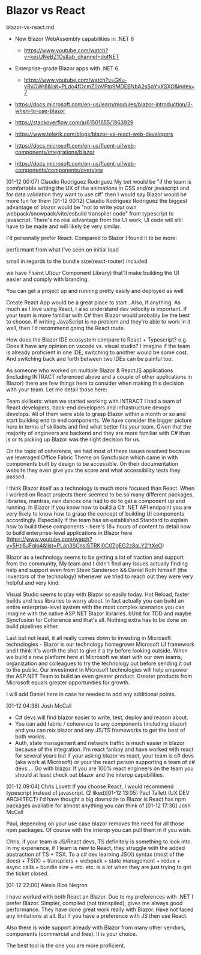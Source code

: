 # Blazor vs React

blazor-vs-react.md

*   New Blazor WebAssembly capabilities in .NET 6

    *   https://www.youtube.com/watch?v=kesUNeBZ1Os&ab_channel=dotNET

*   Enterprise-grade Blazor apps with .NET 6

    *   https://www.youtube.com/watch?v=GKu-vRxOWr8&list=PLdo4fOcmZ0oVFtp9MDEBNbA2sSqYvXSXO&index=7

*   https://docs.microsoft.com/en-us/learn/modules/blazor-introduction/3-when-to-use-blazor

*   https://stackoverflow.com/a/61501655/1963929

*   https://www.telerik.com/blogs/blazor-vs-react-web-developers

*   https://docs.microsoft.com/en-us/fluent-ui/web-components/integrations/blazor

*   https://docs.microsoft.com/en-us/fluent-ui/web-components/components/overview



[01-12 00:07] Claudio Rodriguez Rodriguez
    My bet would be "if the team is comfortable writing the UX of the animations in CSS and/or javascript and for data validation they want to use c#" then I would say Blazor would be more fun for them 
​[01-12 00:12] Claudio Rodriguez Rodriguez
    the biggest advantage of blazor would be "not to write your own webpack/snowpack/vite/esbuild transpiler code" from typescript to javascript. There's no real advantage from the UI work, UI code will still have to be made and will likely be very similar.  


I'd personally prefer React. Compared to Blazor I found it to be more:


	
performant from what I've seen on initial load
	
small in regards to the bundle size(react-router) included
	
we have Fluent UI(our Component Library) that'll make building the UI easier and comply with branding.
	
You can get a project up and running pretty easily and deployed as well


Create React App would be a great place to start . Also, if anything. As much as I love using React, I also understand dev velocity is important. If your team is more familiar with C# then Blazor would probably be the best to choose. If writing JavaScript is no problem and they're able to work in it well, then I'd recommend going the React route.


How does the Blazor IDE ecosystem compare to React + Typescript? e.g. Does it have any opinion on vscode vs. visual studio? I imagine if the team is already proficient in one IDE, switching to another would be some cost. And switching back and forth between two IDEs can be painful too. 






As someone who worked on multiple Blazor & ReactJS applications (including INTRACT referenced above and a couple of other applications in Blazor) there are few things here to consider when making this decision with your team. Let me detail those here:


	
Team skillsets: when we started working with INTRACT I had a team of React developers, back-end developers and infrastructure devops develops. All of them were able to grasp Blazor within a month or so and start building end to end components. We have consider the bigger picture here in terms of skillsets and find what better fits your team. Given that the majority of engineers are backend and they are more familiar with C# than js or ts picking up Blazor was the right decision for us.
	
On the topic of coherence, we had most of these issues resolved because we leveraged Office Fabric Theme on Syncfusion which came in with components built by design to be accessible. On their documentation website they even give you the score and what accessibility tests they passed.
	
I think Blazor itself as a technology is much more focused than React. When I worked on React projects there seemed to be so many different packages, libraries, mantras, rain dances one had to do to get a component up and running. In Blazor if you know how to build a C# .NET API endpoint you are very likely to know how to grasp the concept of building UI components accordingly. Especially if the team has an established Standard to explain how to build these components - here's 18+ hours of content to detail how to build enterprise-level applications in Blazor here (https://www.youtube.com/watch?v=5Htj8JFglb4&list=PLan3SCnsISTRKj0C0ZgEG2z8aLY21tXeO)
	
Blazor as a technology seems to be getting a lot of traction and support from the community, My team and I didn't find any issues actually finding help and support even from Steve Sanderson && Daniel Roth himself (the inventors of the technology) whenever we tried to reach out they were very helpful and very kind.
	
Visual Studio seems to play with Blazor so easily today. Hot Reload, faster builds and less libraries to worry about. In fact actually you can build an entire enterprise-level system with the most complex scenarios you can imagine with the native ASP.NET Blazor libraries. bUnit for TDD and maybe Syncfusion for Coherence and that's all. Nothing extra has to be done on build pipelines either.
	
Last but not least, it all really comes down to investing in Microsoft technologies - Blazor is our technology homegrown Microsoft UI framework and I think it's worth the shot to give it a try before looking outside. When we build a new platform here at Microsoft we start with our own teams, organization and colleagues to try the technology out before sending it out to the public. Our investment in Microsoft technologies will help empower the ASP.NET Team to build an even greater product. Greater products from Microsoft equals greater opportunities for growth. 

I will add Daniel here in case he needed to add any additional points.





[01-12 04:38] Josh McCall
- C# devs will find blazor easier to write, test, deploy and reason about. 
- You can add fabric / coherence to any components (including blazor) and you can mix blazor and any JS/TS frameworks to get the best of both worlds.
- Auth, state management and network traffic is much easier in blazor because of the integration. 
I’m react fanboy and have worked with react for several years but if your asking blazor vs react, your team is c# devs (aka work at Microsoft) or your the react person supporting a team of c# devs…. Go with blazor. 
If you are 100% react engineers on the team you should at least check out blazor and the interop capabilities.


[01-12 09:04] Chris Lovett
    If you choose React, I would recommend typescript instead of javascript.
(2 liked)​[01-12 13:05] Paul Tallett (UX DEV ARCHITECT)
    I'd have thought a big downside to Blazor is React has npm packages available for almost anything you can think of
​[01-12 17:30] Josh McCall
    

Paul, depending on your use case blazor removes the need for all those npm packages. Of course with the interop you can pull them in if you wish.
 

Chris, if your team is JS/React devs, TS definitely is something to look into. In my experience, if I team is new to React, they struggle with the added abstraction of TS + TSX. To a c# dev learning JS(X) syntax (most of the docs) + TS(X) + transpilers + webpack + state management + redux + async calls + bundle size + etc. etc. is a lot when they are just trying to get the ticket closed. 



[01-12 22:00] Alexis Rios Negron
    


I have worked with both React an Blazor. Due to my preferences with .NET I prefer Blazor. Simpler, compiled (not transpiled), gives me always good performance. They have done great work really with Blazor. Have not faced any limitations at all. But if you have a preference with JS then use React.

Also there is wide support already with Blazor from many other vendors, components (commercial and free). It is your choice.

The best tool is the one you are more proficient.


